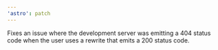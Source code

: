 ```yaml
---
'astro': patch
---
```


Fixes an issue where the development server was emitting a 404 status code when the user uses a rewrite that emits a 200 status code.
